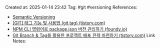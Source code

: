 Created at:  2025-01-14 23:42
Tag: #git #versioning
References:
- [Semantic Versioning](https://semver.org/lang/ko/)
- [[GIT] 태그 기능 및 사용법 (git tag) (tistory.com)](https://inpa.tistory.com/entry/GIT-%E2%9A%A1%EF%B8%8F-%ED%83%9C%EA%B7%B8-%EA%B8%B0%EB%8A%A5-%EB%B0%8F-%EC%82%AC%EC%9A%A9%EB%B2%95-tag)
- [NPM CLI 명령어로 package.json 버전 관리하기 (foundy.io)](http://blog.foundy.io/npm-version/)
- [Git Branch & Tag를 활용한 프로젝트 배포 전략 마련하기 (tistory.com)](https://waspro.tistory.com/670)
Link Notes:



